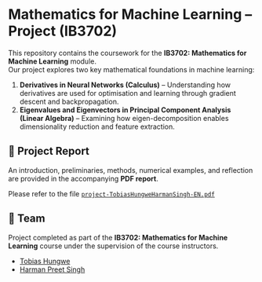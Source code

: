 # Mathematics for Machine Learning – Project (IB3702)

This repository contains the coursework for the **IB3702: Mathematics for Machine Learning** module.  
Our project explores two key mathematical foundations in machine learning:

1. **Derivatives in Neural Networks (Calculus)** – Understanding how derivatives are used for optimisation and learning through gradient descent and backpropagation.  
2. **Eigenvalues and Eigenvectors in Principal Component Analysis (Linear Algebra)** – Examining how eigen-decomposition enables dimensionality reduction and feature extraction.

## 📄 Project Report

An introduction, preliminaries, methods, numerical examples, and reflection are provided in the accompanying **PDF report**.

Please refer to the file [`project-TobiasHungweHarmanSingh-EN.pdf`](./project-TobiasHungweHarmanSingh-EN.pdf)

## 👥 Team

Project completed as part of the **IB3702: Mathematics for Machine Learning** course under the supervision of the course instructors.

* [Tobias Hungwe](https://github.com/tobiashungwe)
* [Harman Preet Singh](https://github.com/Harmxn02)
